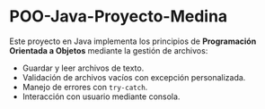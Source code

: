 # POO-Java-Proyecto-Medina

Este proyecto en Java implementa los principios de **Programación Orientada a Objetos** mediante la gestión de archivos:

- Guardar y leer archivos de texto.
- Validación de archivos vacíos con excepción personalizada.
- Manejo de errores con `try-catch`.
- Interacción con usuario mediante consola.
